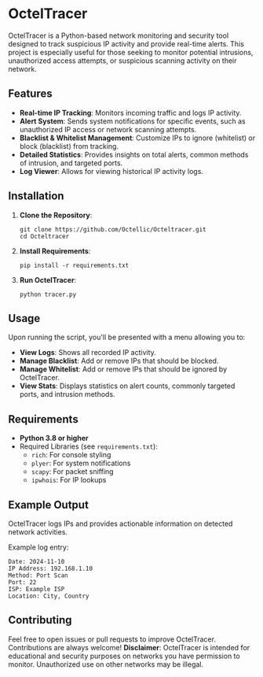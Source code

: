 # OctelTracer

OctelTracer is a Python-based network monitoring and security tool designed to track suspicious IP activity and provide real-time alerts. This project is especially useful for those seeking to monitor potential intrusions, unauthorized access attempts, or suspicious scanning activity on their network.

## Features

- **Real-time IP Tracking**: Monitors incoming traffic and logs IP activity.
- **Alert System**: Sends system notifications for specific events, such as unauthorized IP access or network scanning attempts.
- **Blacklist & Whitelist Management**: Customize IPs to ignore (whitelist) or block (blacklist) from tracking.
- **Detailed Statistics**: Provides insights on total alerts, common methods of intrusion, and targeted ports.
- **Log Viewer**: Allows for viewing historical IP activity logs.
  
## Installation

1. **Clone the Repository**:

   ```shell
   git clone https://github.com/Octellic/Octeltracer.git
   cd Octeltracer
   ```

2. **Install Requirements**:

   ```shell
   pip install -r requirements.txt
   ```

3. **Run OctelTracer**:

   ```shell
   python tracer.py
   ```

## Usage

Upon running the script, you'll be presented with a menu allowing you to:

- **View Logs**: Shows all recorded IP activity.
- **Manage Blacklist**: Add or remove IPs that should be blocked.
- **Manage Whitelist**: Add or remove IPs that should be ignored by OctelTracer.
- **View Stats**: Displays statistics on alert counts, commonly targeted ports, and intrusion methods.

## Requirements

- **Python 3.8 or higher**
- Required Libraries (see `requirements.txt`):
  - `rich`: For console styling
  - `plyer`: For system notifications
  - `scapy`: For packet sniffing
  - `ipwhois`: For IP lookups

## Example Output

OctelTracer logs IPs and provides actionable information on detected network activities.

Example log entry:

```
Date: 2024-11-10
IP Address: 192.168.1.10
Method: Port Scan
Port: 22
ISP: Example ISP
Location: City, Country
```

## Contributing

Feel free to open issues or pull requests to improve OctelTracer. Contributions are always welcome!
**Disclaimer**: OctelTracer is intended for educational and security purposes on networks you have permission to monitor. Unauthorized use on other networks may be illegal.
